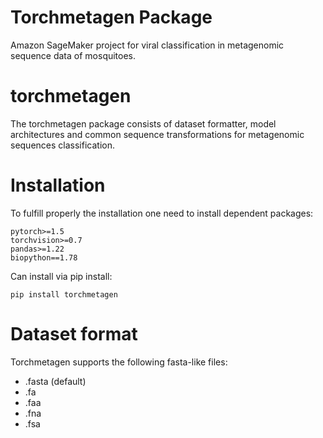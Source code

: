 # Torchmetagen Package
Amazon SageMaker project for viral classification in metagenomic sequence data of mosquitoes. 

# torchmetagen

The torchmetagen package consists of dataset formatter, model architectures and common sequence transformations for metagenomic sequences classification.

# Installation

To fulfill properly the installation one need to install dependent packages:

```  
pytorch>=1.5
torchvision>=0.7
pandas>=1.22
biopython==1.78
```
Can install via pip install:
```shell
pip install torchmetagen
```



# Dataset format

Torchmetagen supports the following fasta-like files: 
-   .fasta (default)
-   .fa 
-   .faa 
-   .fna
-   .fsa
